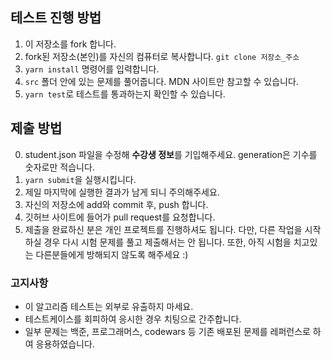 ## 테스트 진행 방법

1. 이 저장소를 fork 합니다.
2. fork된 저장소(본인)를 자신의 컴퓨터로 복사합니다. `git clone 저장소_주소`
3. `yarn install` 명령어를 입력합니다.
4. `src` 폴더 안에 있는 문제를 풀어줍니다.
   MDN 사이트만 참고할 수 있습니다.
5. `yarn test`로 테스트를 통과하는지 확인할 수 있습니다.

## 제출 방법

0. student.json 파일을 수정해 **수강생 정보**를 기입해주세요. generation은 기수를 숫자로만 적습니다.
1. `yarn submit`을 실행시킵니다.
2. 제일 마지막에 실행한 결과가 남게 되니 주의해주세요.
3. 자신의 저장소에 add와 commit 후, push 합니다.
4. 깃허브 사이트에 들어가 pull request를 요청합니다.
5. 제출을 완료하신 분은 개인 프로젝트를 진행하셔도 됩니다.
   다만, 다른 작업을 시작하실 경우 다시 시험 문제를 풀고 제출해서는 안 됩니다.
   또한, 아직 시험을 치고있는 다른분들에게 방해되지 않도록 해주세요 :)

### 고지사항

- 이 알고리즘 테스트는 외부로 유출하지 마세요.
- 테스트케이스를 회피하여 응시한 경우 치팅으로 간주합니다.
- 일부 문제는 백준, 프로그래머스, codewars 등 기존 배포된 문제를 레퍼런스로 하여 응용하였습니다.
